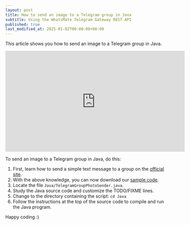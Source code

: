 ```yaml
---
layout: post
title: How to send an image to a Telegram group in Java
subtitle: Using the WhatsMate Telegram Gateway REST API
published: true
last_modified_at: 2025-01-02T00:00:00+08:00
---
```


This article shows you how to send an image to a Telegram group in Java.


<iframe width="560" height="315" src="https://www.youtube.com/embed/jK1ueteeRPI?rel=0&cc_load_policy=1" frameborder="0" allowfullscreen></iframe>


To send an image to a Telegram group in Java, do this:

1. First, learn how to send a simple text message to a group on the [official site](https://www.whatsmate.net/telegram-group-message-api.html). 
2. With the above knowledge, you can now download our [sample code](https://github.com/whatsmate/telegram-demos/archive/master.zip).
3. Locate the file `Java/TelegramGroupPhotoSender.java`.  <script src="https://gist.github.com/whatsmate/c3432c34f3d5f66d3ef3669b47d5f3be.js"></script>
4. Study the Java source code and customize the TODO/FIXME lines.
5. Change to the directory containing the script: `cd Java`
6. Follow the instructions at the top of the source code to compile and run the Java program.


Happy coding :) 


<br>
<script async src="//pagead2.googlesyndication.com/pagead/js/adsbygoogle.js"></script>
<ins class="adsbygoogle"
     style="display:inline-block;width:728px;height:90px"
     data-ad-client="ca-pub-7383487179928477"
     data-ad-slot="6959057004"></ins>
<script>
(adsbygoogle = window.adsbygoogle || []).push({});
</script>
<br>

